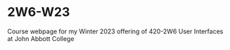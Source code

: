 # 2W6-W23
Course webpage for my Winter 2023 offering of 420-2W6 User Interfaces at John Abbott College
